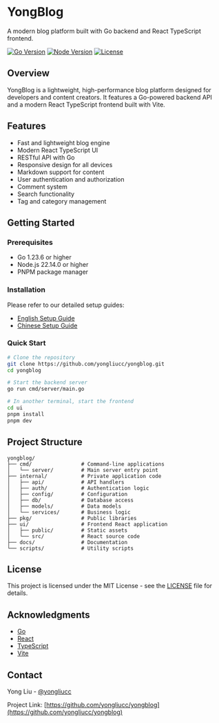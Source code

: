 # YongBlog

A modern blog platform built with Go backend and React TypeScript frontend.

[![Go Version](https://img.shields.io/badge/Go-1.23.6-blue.svg)](https://golang.org/)
[![Node Version](https://img.shields.io/badge/Node-22.14.0-green.svg)](https://nodejs.org/)
[![License](https://img.shields.io/badge/License-MIT-yellow.svg)](LICENSE)

## Overview

YongBlog is a lightweight, high-performance blog platform designed for developers and content creators. It features a Go-powered backend API and a modern React TypeScript frontend built with Vite.

## Features

- Fast and lightweight blog engine
- Modern React TypeScript UI
- RESTful API with Go
- Responsive design for all devices
- Markdown support for content
- User authentication and authorization
- Comment system
- Search functionality
- Tag and category management

## Getting Started

### Prerequisites

- Go 1.23.6 or higher
- Node.js 22.14.0 or higher
- PNPM package manager

### Installation

Please refer to our detailed setup guides:

- [English Setup Guide](docs/dev_env_setup_en.md)
- [Chinese Setup Guide](docs/dev_env_setup_zh.md)

### Quick Start

```bash
# Clone the repository
git clone https://github.com/yongliucc/yongblog.git
cd yongblog

# Start the backend server
go run cmd/server/main.go

# In another terminal, start the frontend
cd ui
pnpm install
pnpm dev
```

## Project Structure

```
yongblog/
├── cmd/                # Command-line applications
│   └── server/         # Main server entry point
├── internal/           # Private application code
│   ├── api/            # API handlers
│   ├── auth/           # Authentication logic
│   ├── config/         # Configuration
│   ├── db/             # Database access
│   ├── models/         # Data models
│   └── services/       # Business logic
├── pkg/                # Public libraries
├── ui/                 # Frontend React application
│   ├── public/         # Static assets
│   └── src/            # React source code
├── docs/               # Documentation
└── scripts/            # Utility scripts
```

## License

This project is licensed under the MIT License - see the [LICENSE](LICENSE) file for details.

## Acknowledgments

- [Go](https://golang.org/)
- [React](https://reactjs.org/)
- [TypeScript](https://www.typescriptlang.org/)
- [Vite](https://vitejs.dev/)

## Contact

Yong Liu - [@yongliucc](https://github.com/yongliucc)

Project Link: [https://github.com/yongliucc/yongblog](https://github.com/yongliucc/yongblog) 